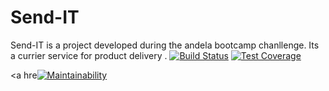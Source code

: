 # Send-IT 
Send-IT is a project developed during the andela bootcamp chanllenge. Its a currier service for product delivery .
[![Build Status](https://travis-ci.com/lovisgod/Send-IT.svg?branch=master)](https://travis-ci.com/lovisgod/Send-IT)
[![Test Coverage](https://api.codeclimate.com/v1/badges/ea9d717436a554bafe62/test_coverage)](https://codeclimate.com/github/lovisgod/Send-IT/test_coverage)

<a hre[![Maintainability](https://api.codeclimate.com/v1/badges/ea9d717436a554bafe62/maintainability)](https://codeclimate.com/github/lovisgod/Send-IT/maintainability)
